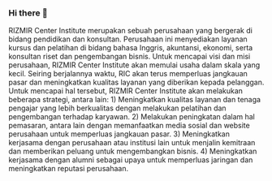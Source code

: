 ### Hi there 👋

RIZMIR Center Institute merupakan sebuah perusahaan yang bergerak di bidang pendidikan dan konsultan. Perusahaan ini menyediakan layanan kursus dan pelatihan di bidang bahasa Inggris, akuntansi, ekonomi, serta konsultan riset dan pengembangan bisnis. Untuk mencapai visi dan misi perusahaan, RIZMIR Center Institute akan memulai usaha dalam skala yang kecil. Seiring berjalannya waktu, RIC akan terus memperluas jangkauan pasar dan meningkatkan kualitas layanan yang diberikan kepada pelanggan. Untuk mencapai hal tersebut, RIZMIR Center Institute akan melakukan beberapa strategi, antara lain: 1) Meningkatkan kualitas layanan dan tenaga pengajar yang lebih berkualitas dengan melakukan pelatihan dan pengembangan terhadap karyawan. 2) Melakukan peningkatan dalam hal pemasaran, antara lain dengan memanfaatkan media sosial dan website perusahaan untuk memperluas jangkauan pasar. 3) Meningkatkan kerjasama dengan perusahaan atau institusi lain untuk menjalin kemitraan dan memberikan peluang untuk mengembangkan bisnis. 4) Meningkatkan kerjasama dengan alumni sebagai upaya untuk memperluas jaringan dan meningkatkan reputasi perusahaan.
